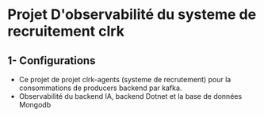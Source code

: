 # Projet D'observabilité du systeme de recruitement clrk

## 1- Configurations
 - Ce projet de  projet clrk-agents (systeme de recrutement) pour la consommations de producers backend par kafka.
 - Observabilité du backend IA, backend Dotnet et la base de données Mongodb